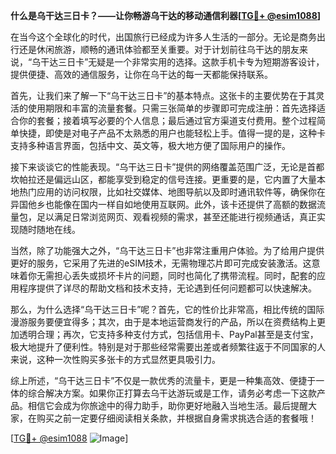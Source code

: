 **什么是乌干达三日卡？——让你畅游乌干达的移动通信利器[[TG💪+ @esim1088](https://t.me/s/esim1088)]**

在当今这个全球化的时代，出国旅行已经成为许多人生活的一部分。无论是商务出行还是休闲旅游，顺畅的通讯体验都至关重要。对于计划前往乌干达的朋友来说，“乌干达三日卡”无疑是一个非常实用的选择。这款手机卡专为短期游客设计，提供便捷、高效的通信服务，让你在乌干达的每一天都能保持联系。

首先，让我们来了解一下“乌干达三日卡”的基本特点。这张卡的主要优势在于其灵活的使用期限和丰富的流量套餐。只需三张简单的步骤即可完成注册：首先选择适合你的套餐；接着填写必要的个人信息；最后通过官方渠道支付费用。整个过程简单快捷，即使是对电子产品不太熟悉的用户也能轻松上手。值得一提的是，这种卡支持多种语言界面，包括中文、英文等，极大地方便了国际用户的操作。

接下来谈谈它的性能表现。“乌干达三日卡”提供的网络覆盖范围广泛，无论是首都坎帕拉还是偏远山区，都能享受到稳定的信号连接。更重要的是，它内置了大量本地热门应用的访问权限，比如社交媒体、地图导航以及即时通讯软件等，确保你在异国他乡也能像在国内一样自如地使用互联网。此外，该卡还提供了高额的数据流量包，足以满足日常浏览网页、观看视频的需求，甚至还能进行视频通话，真正实现随时随地在线。

当然，除了功能强大之外，“乌干达三日卡”也非常注重用户体验。为了给用户提供更好的服务，它采用了先进的eSIM技术，无需物理芯片即可完成安装激活。这意味着你无需担心丢失或损坏卡片的问题，同时也简化了携带流程。同时，配套的应用程序提供了详尽的帮助文档和技术支持，无论遇到任何问题都可以快速解决。

那么，为什么选择“乌干达三日卡”呢？首先，它的性价比非常高，相比传统的国际漫游服务要便宜得多；其次，由于是本地运营商发行的产品，所以在资费结构上更加透明合理；再次，它支持多种支付方式，包括信用卡、PayPal甚至是支付宝，极大地提升了便利性。特别是对于那些经常需要出差或者频繁往返于不同国家的人来说，这种一次性购买多张卡的方式显然更具吸引力。

综上所述，“乌干达三日卡”不仅是一款优秀的流量卡，更是一种集高效、便捷于一体的综合解决方案。如果你正打算去乌干达游玩或是工作，请务必考虑一下这款产品。相信它会成为你旅途中的得力助手，助你更好地融入当地生活。最后提醒大家，在购买之前一定要仔细阅读相关条款，并根据自身需求挑选合适的套餐哦！

[[TG💪+ @esim1088](https://t.me/s/esim1088) ![Image](https://i.postimg.cc/4NQfJmqS/Snipaste-2025-05-13-00-14-12.png)]